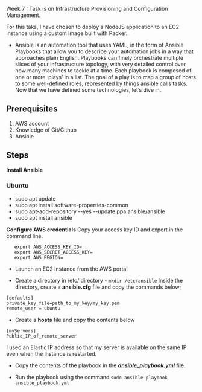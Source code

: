 Week 7 : Task is on Infrastructure Provisioning and Configuration Management.

For this taks, I have chosen to deploy a NodeJS  application to an EC2 instance using a custom image built with Packer.


* Ansible is an automation tool that uses YAML, in the form of Ansible Playbooks that allow you to describe your automation jobs in a way that approaches plain English. Playbooks can finely orchestrate multiple slices of your infrastructure topology, with very detailed control over how many machines to tackle at a time. Each playbook is composed of one or more ‘plays’ in a list. The goal of a play is to map a group of hosts to some well-defined roles, represented by things ansible calls tasks.
Now that we have defined some technologies, let’s dive in.
## Prerequisites

1. AWS account
2. Knowledge of Git/Github
5. Ansible

## Steps

**Install Ansible**
### Ubuntu
* sudo apt update
* sudo apt install software-properties-common
* sudo apt-add-repository --yes --update ppa:ansible/ansible
* sudo apt install ansible

**Configure AWS credentials**
Copy your access key ID and export in the command line.
```
   export AWS_ACCESS_KEY_ID=
   export AWS_SECRET_ACCESS_KEY=
   export AWS_REGION=
```

* Launch an EC2 Instance from the AWS portal

* Create a directory in /etc/ directory - ```mkdir /etc/ansible```
Inside the directory, create a **ansible.cfg** file and copy the commands below;

```
[defaults]
private_key_file=path_to_my_key/my_key.pem
remote_user = ubuntu
```


* Create a **hosts** file and copy the contents below

```
[myServers]
Public_IP_of_remote_server
```

I used an Elastic IP address so that my server is available on the same IP  even when the instance is restarted.

* Copy the contents of the playbook in the ***ansible_playbook.yml*** file.

* Run the playbook using the command ```sudo ansible-playbook ansible_playbook.yml```
